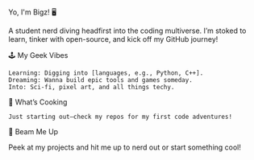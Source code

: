 Yo, I'm Bigz! 🖥️

A student nerd diving headfirst into the coding multiverse. I’m stoked to learn, tinker with open-source, and kick off my GitHub journey!

🕹️ My Geek Vibes

    Learning: Digging into [languages, e.g., Python, C++].
    Dreaming: Wanna build epic tools and games someday.
    Into: Sci-fi, pixel art, and all things techy.

🌌 What’s Cooking

    Just starting out—check my repos for my first code adventures!

📡 Beam Me Up

Peek at my projects and hit me up to nerd out or start something cool!
